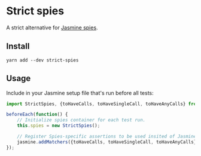 # Strict spies

A strict alternative for [Jasmine spies][].

## Install

    yarn add --dev strict-spies

## Usage

Include in your Jasmine setup file that's run before all tests:

```js
import StrictSpies, {toHaveCalls, toHaveSingleCall, toHaveAnyCalls} from "../src/StrictSpies";

beforeEach(function() {
    // Initialize spies container for each test run.
    this.spies = new StrictSpies();

    // Register Spies-specific assertions to be used insited of Jasmine built-in spy-assertions
    jasmine.addMatchers({toHaveCalls, toHaveSingleCall, toHaveAnyCalls});
});
```


[Jasmine spies]: https://jasmine.github.io/2.5/introduction#section-Spies
